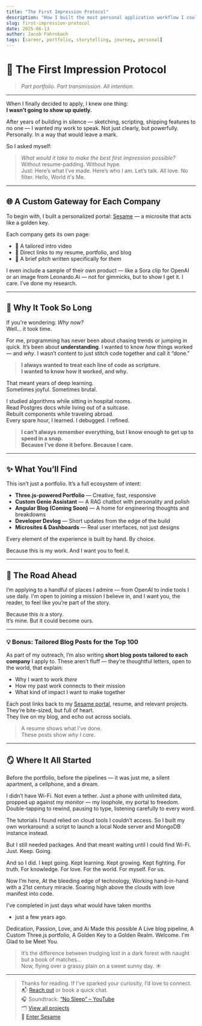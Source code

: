 ```yaml
---
title: "The First Impression Protocol"
description: "How I built the most personal application workflow I could imagine — and why I waited to show the world what I can really do."
slug: first-impression-protocol
date: 2025-06-13
author: Jacob Fahrnbach
tags: [career, portfolio, storytelling, journey, personal]
---
```


# 🎯 The First Impression Protocol  
> _Part portfolio. Part transmission. All intention._

---

When I finally decided to apply, I knew one thing:  
**I wasn’t going to show up quietly.**

After years of building in silence — sketching, scripting, shipping features to no one — I wanted my work to speak. Not just clearly, but powerfully. Personally. In a way that would leave a mark.

So I asked myself:

> _What would it take to make the best first impression possible?_  
> Without resume-padding. Without hype.  
> Just: Here’s what I’ve made. Here’s who I am. Let’s talk.
> All love. No filter.
> Hello, World it's Me.

---

## 🌐 A Custom Gateway for Each Company

To begin with, I built a personalized portal: [Sesame](https://sesame.fahrnbach.one/open) — a microsite that acts like a golden key.

Each company gets its own page:  
- 🎥 A tailored intro video  
- 🔗 Direct links to my resume, portfolio, and blog  
- 🧠 A brief pitch written specifically for *them*  

I even include a sample of their own product — like a Sora clip for OpenAI or an image from Leonardo.Ai — not for gimmicks, but to show I get it. I care. I’ve done my research.

---

## 🧠 Why It Took So Long

If you're wondering: _Why now?_  
Well… it took time.

For me, programming has never been about chasing trends or jumping in quick. It’s been about **understanding**. I wanted to know *how* things worked — and *why*. I wasn’t content to just stitch code together and call it “done.”

> **I always wanted to treat each line of code as scripture.**  
> **I wanted to know how it worked, and why.**

That meant years of deep learning.  
Sometimes joyful. Sometimes brutal.

I studied algorithms while sitting in hospital rooms.  
Read Postgres docs while living out of a suitcase.  
Rebuilt components while traveling abroad.  
Every spare hour, I learned. I debugged. I refined.

> **I can't always remember everything, but I know enough to get up to speed in a snap.**  
> **Because I’ve done it before. Because I care.**

---

## ✨ What You’ll Find

This isn’t just a portfolio. It’s a full ecosystem of intent:
- **Three.js-powered Portfolio** — Creative, fast, responsive  
- **Custom Genie Assistant** — A RAG chatbot with personality and polish  
- **Angular Blog (Coming Soon)** — A home for engineering thoughts and breakdowns  
- **Developer Devlog** — Short updates from the edge of the build  
- **Microsites & Dashboards** — Real user interfaces, not just designs  

Every element of the experience is built by hand. By choice.

Because this is my work. And I want you to feel it.

---

## 🧭 The Road Ahead

I’m applying to a handful of places I admire — from OpenAI to indie tools I use daily. I'm open to joining a mission I believe in, and I want you, the reader, to feel like you’re part of the story.

Because this *is* a story.  
It’s mine. But it could become ours.

---

### 💡 Bonus: Tailored Blog Posts for the Top 100

As part of my outreach, I’m also writing **short blog posts tailored to each company** I apply to. These aren’t fluff — they’re thoughtful letters, open to the world, that explain:

- Why I want to work *there*  
- How my past work connects to their mission  
- What kind of impact I want to make together  

Each post links back to my [Sesame portal](https://sesame.fahrnbach.one), resume, and relevant projects.  
They’re bite-sized, but full of heart.  
They live on my blog, and echo out across socials.  

> A resume shows what I’ve done.  
> These posts show *why I care.*

---

## 🪞 Where It All Started

Before the portfolio, before the pipelines —
it was just me, a silent apartment, a cellphone, and a dream.

I didn’t have Wi-Fi. Not even a tether.
Just a phone with unlimited data, propped up against my monitor —
my loophole, my portal to freedom.
Double-tapping to rewind, pausing to type, listening carefully to every word.

The tutorials I found relied on cloud tools I couldn’t access.
So I built my own workaround:
a script to launch a local Node server and MongoDB instance instead.

But I still needed packages.
And that meant waiting until I could find Wi-Fi.
Just. Keep. Going.

And so I did. I kept going. Kept learning.
Kept growing. Kept fighting. For truth.
For knowledge. For love.
For the world. For myself.
For us.

Now I’m here,
At the bleeding edge of technology,
Working hand-in-hand with a 21st century miracle.
Soaring high above the clouds with love manifest into code.

I've completed in just days what would have taken months 
- just a few years ago.  

Dedication, Passion, Love, and Ai Made this possible
A Live blog pipeline,
A Custom Three.js portfolio,
A Golden Key to a Golden Realm.
Welcome. I'm Glad to be Meet You.

> It’s the difference between trudging lost in a dark forest with naught but a book of matches…  
> Now, flying over a grassy plain on a sweet sunny day. ☀️

---

> Thanks for reading. If I’ve sparked your curiosity, I’d love to connect.  
> 📬 [Reach out](https://fahrnbach.one/contact) or book a quick chat.  
> 🎧 Soundtrack: [“No Sleep” – YouTube](https://www.youtube.com/watch?v=ZFec7NjwoWw)  
> 🗂 [View all projects](https://fahrnbach.one)  
> 🔑 [Enter Sesame](https://sesame.fahrnbach.one/open)
